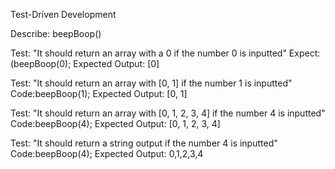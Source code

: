 Test-Driven Development

Describe: beepBoop()

Test: "It should return an array with a 0 if the number 0 is inputted"
Expect:(beepBoop(0);
Expected Output: [0]

Test: "It should return an array with [0, 1] if the number 1 is inputted" Code:beepBoop(1);
Expected Output: [0, 1]

Test: "It should return an array with [0, 1, 2, 3, 4] if the number 4 is inputted"
Code:beepBoop(4);
Expected Output: [0, 1, 2, 3, 4]

Test: "It should return a string output if the number 4 is inputted"
Code:beepBoop(4);
Expected Output: 0,1,2,3,4

<!-- Template


Describe:

Test:
Code:
Expected Output:


Business logic side:

1) The inputted number will immediately become an array
2) The array created will have '0' to 'inputtedNum'
3) The array elements will list one-by-one
4) #s containing 1 will be replaced with Beep (LEAST IMPORTANT)
5) #s containing 2 will be replaced with Boop
6) #s containing 3 will be replaced with "Won't you be my neighbor?" (MOST IMPORTANT)

**can use regex


-->
